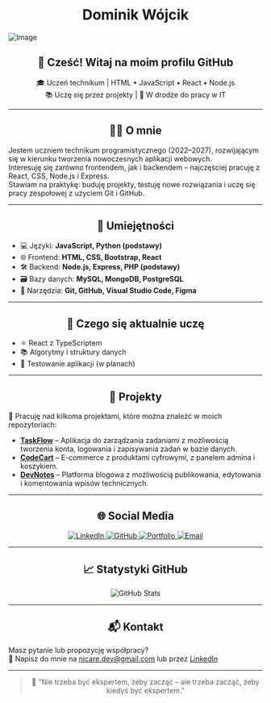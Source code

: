 <div align="center">
  
# Dominik Wójcik

</div>

![Image](https://github.com/user-attachments/assets/aeb74845-e246-4390-a8d1-095bfab59378)

<div align="center">

## 👋 Cześć! Witaj na moim profilu GitHub  

🎓 Uczeń technikum | HTML • JavaScript • React • Node.js <br/>
📚 Uczę się przez projekty | 🚀 W drodze do pracy w IT

</div>

---

<div align="center">

## 🧑‍💻 O mnie

</div>

Jestem uczniem technikum programistycznego (2022–2027), rozwijającym się w kierunku tworzenia nowoczesnych aplikacji webowych.  
Interesuję się zarówno frontendem, jak i backendem – najczęściej pracuję z React, CSS, Node.js i Express.  
Stawiam na praktykę: buduję projekty, testuję nowe rozwiązania i uczę się pracy zespołowej z użyciem Git i GitHub.

---

<div align="center">

## 🧠 Umiejętności

</div>

- 💻 Języki: **JavaScript, Python (podstawy)**  
- 🌐 Frontend: **HTML, CSS, Bootstrap, React**  
- 🛠️ Backend: **Node.js, Express, PHP (podstawy)**  
- 🗃️ Bazy danych: **MySQL, MongoDB, PostgreSQL**  
- 🔧 Narzędzia: **Git, GitHub, Visual Studio Code, Figma**

---

<div align="center">

## 🚀 Czego się aktualnie uczę

</div>

- ⚛️ React z TypeScriptem  
- 📚 Algorytmy i struktury danych  
- 🧪 Testowanie aplikacji (w planach)

---

<div align="center">

## 📂 Projekty

</div>

🔨 Pracuję nad kilkoma projektami, które można znaleźć w moich repozytoriach:

- [**TaskFlow**](#) – Aplikacja do zarządzania zadaniami z możliwością tworzenia konta, logowania i zapisywania zadań w bazie danych.
- [**CodeCart**](#) – E-commerce z produktami cyfrowymi, z panelem admina i koszykiem.
- [**DevNotes**](#) – Platforma blogowa z możliwością publikowania, edytowania i komentowania wpisów technicznych.

---

<div align="center">

## 🌐 Social Media

<a href="https://www.linkedin.com/in/nicare" target="_blank">
  <img src="https://img.shields.io/badge/LinkedIn-0A66C2?style=for-the-badge&logo=linkedin&logoColor=white" alt="LinkedIn"/>
</a>
<a href="https://github.com/nicar3" target="_blank">
  <img src="https://img.shields.io/badge/GitHub-181717?style=for-the-badge&logo=github&logoColor=white" alt="GitHub"/>
</a>
<a href="https://nicare.dev" target="_blank">
  <img src="https://img.shields.io/badge/Portfolio-1E90FF?style=for-the-badge&logo=googlechrome&logoColor=white" alt="Portfolio"/>
</a>
<a href="mailto:nicare.dev@gmail.com">
  <img src="https://img.shields.io/badge/Email-D14836?style=for-the-badge&logo=gmail&logoColor=white" alt="Email"/>
</a>


</div>

---

<div align="center">

## 📈 Statystyki GitHub

</div>

<div align="center">

![GitHub Stats](https://github-readme-stats.vercel.app/api?username=nicar3&show_icons=true&theme=radical)

</div>

---

<div align="center">

## 📬 Kontakt

</div>

Masz pytanie lub propozycję współpracy?  
📩 Napisz do mnie na [nicare.dev@gmail.com](mailto:nicare.dev@gmail.com) lub przez [LinkedIn](https://www.linkedin.com/in/nicare)

---






<div align="center">

> 💬 "Nie trzeba być ekspertem, żeby zacząć – ale trzeba zacząć, żeby kiedyś być ekspertem."

</div>
